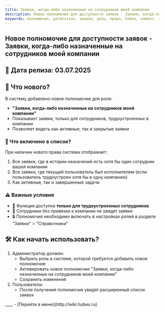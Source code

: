 ```yaml
---
title: Заявки, когда-либо назначенные на сотрудников моей компании
description: Новое полномочие для доступности заявок - Заявки, когда-либо назначенные на сотрудников моей компании.
keywords: полномочия, permission, заявки, роль, права, hubex, хабекс, хубекс, хабикс
---
```


<html lang="ru">
<head>
</head>
<body>
<h2>Новое полномочие для доступности заявок - Заявки, когда-либо назначенные на сотрудников моей компании</h2>
<h2>📆 Дата релиза: 03.07.2025</h2>
<h2>📌 Что нового?</h2>
<p>В систему добавлено новое полномочие для роли:</p>
<ul>
<li><strong>"Заявки, когда-либо назначенные на сотрудников моей компании"</strong></li>
<li>Показывает заявки, только для сотрудников, трудоустроенных в компании</li>
<li>Позволяет видеть как активные, так и закрытые заявки</li>
</ul>
<h3>📂 Что включено в список?</h3>
<p>При наличии нового права система отображает:</p>
<ol>
<li>Все заявки, где в истории назначений есть хотя бы один сотрудник вашей компании</li>
<li>Все заявки, где текущий пользователь был исполнителем (если пользователь трудоустроен хотя бы в одну компанию)</li>
<li>Как активные, так и завершенные задачи</li>
</ol>
<h3>⚠️ Важные условия</h3>
<ul>
<li>🏢 Функция доступна <strong>только для трудоустроенных сотрудников</strong></li>
<li>👤 Сотрудники без привязки к компании не увидят заявки</li>
<li>🔒 Полномочия необходимо включать в настройках ролей в разделе "Заявки" &gt; "Справочники"</li>
</ul>
<h2>🛠️ Как начать использовать?</h2>
<ol>
<li>Администратор должен:
<ul>
<li>Выбрать роль в системе, которой требуется добавить новое полномочие</li>
<li>Активировать новое полномочие "Заявки, когда-либо назначенные на сотрудников моей компании"</li>
<li>Сохранить изменения</li>
</ul>
</li>
<li>Пользователи:
<ul>
<li>После получения полномочия увидят расширенный список заявок</li>
</ul>
</li>
</ol>
</body>
</html>
____
- [Перейти в меню](http://wiki.hubex.ru)
